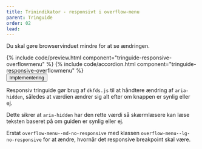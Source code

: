 ```yaml
---
title: Trinindikator - responsivt i overflow-menu
parent: Tringuide
order: 02
lead: 
---
```

<p>Du skal gøre browservinduet mindre for at se ændringen.</p>
{% include code/preview.html component="tringuide-responsive-overflowmenu" %}
{% include code/accordion.html component="tringuide-responsive-overflowmenu" %}
<div class="accordion accordion-bordered">
  <button class="button-unstyled accordion-button" aria-expanded="false" aria-controls="trin-responsive-code-docs">
    Implementering
  </button>
  <div id="trin-responsive-code-docs" class="accordion-content">
    <section>
        <p>Responsiv tringuide gør brug af <code>dkfds.js</code> til at håndtere ændring af <code>aria-hidden</code>, således at værdien ændrer sig alt efter om knappen er synlig eller ej.</p>
        <p>Dette sikrer at <code>aria-hidden</code> har den rette værdi så skærmlæsere kan læse teksten baseret på om guiden er synlig eller ej.</p>
        <p>Erstat <code>overflow-menu--md-no-responsive</code> med klassen <code>overflow-menu--lg-no-responsive</code> for at ændre, hvornår det responsive breakpoint skal være.</p>
    </section>
  </div>
</div>
